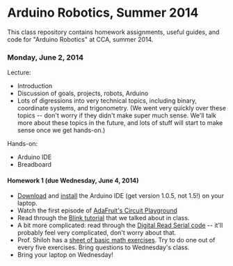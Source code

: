 # Arduino Robotics, Summer 2014

This class repository contains homework assignments, useful guides, and code for "Arduino Robotics" at CCA, summer 2014.

### Monday, June 2, 2014

Lecture:
- Introduction
- Discussion of goals, projects, robots, Arduino
- Lots of digressions into very technical topics, including binary, coordinate systems, and trigonometry. (We went very quickly over these topics -- don't worry if they didn't make super much sense. We'll talk more about these topics in the future, and lots of stuff will start to make sense once we get hands-on.)

Hands-on:
- Arduino IDE
- Breadboard

#### Homework 1 (due Wednesday, June 4, 2014)

- [Download](http://arduino.cc/en/Main/Software) and [install](http://arduino.cc/en/Guide/HomePage) the Arduino IDE (get version 1.0.5, not 1.5!) on your laptop.
- Watch the first episode of [AdaFruit's Circuit Playground](https://www.youtube.com/watch?v=exlRjDKHGRg)
- Read through the [Blink tutorial](http://arduino.cc/en/Tutorial/Blink) that we talked about in class.
- A bit more complicated: read through the [Digital Read Serial code](http://arduino.cc/en/Tutorial/DigitalReadSerial) -- it'll probably feel very complicated, don't worry about that.
- Prof. Shiloh has a [sheet of basic math exercises](http://teachmetomake.com/wordpress/wp-content/uploads/2012/09/basicMathExercises.pdf). Try to do one out of every five exercises. Bring questions to Wednesday's class.
- Bring your laptop on Wednesday!
